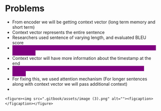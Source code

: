 # Problems

* &#x20;From encoder we will be getting context vector (long term memory and short term)
* Context vector represents the entire sentence
* Researchers used sentence of varying length, and evaluated BLEU score
* <mark style="color:purple;background-color:purple;">**It was observed as sentence was kept increasing, BLEU score started decreasing**</mark>
* Context vector will have more information about the timestamp at the end
* <mark style="color:purple;background-color:purple;">**The words which were at t = 1, t = 2 will have less info in context vector**</mark>
* For fixing this, we used attention mechanism (For longer sentences along with context vector we will pass additional context)
*

    <figure><img src=".gitbook/assets/image (3).png" alt=""><figcaption></figcaption></figure>
